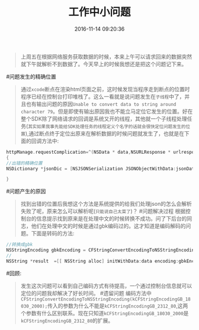 ﻿---
layout: draft
title: 工作中小问题
date: 2016-11-14 09:20:36
tags: 工作中的点滴
---
>上周五在根据网络服务获取数据的时候，本来上午可以请求回来的数据突然就下午就解析不到数据了。今天早上的时候我想还是把这个问题记下来。
<!--more-->
#问题发生的精确位置
>通过`xcode`断点在渲染html页面之前，这时候发现当程序走到断点的位置时程序已经在控制台打印堆栈了。这么一看就是说问题发生在`子线程`中了，并且也有输出问题的原因`Unable to convert data to string around character 79`。但是即使有输出原因我也不能立马定位它发生的位置。好在整个SDK除了网络请求的回调是系统又开的线程，其他就一个子线程处理任务(`其实如果我事先能给SDK处理任务的线程定义个名字的话就会很快定位问题发生的位置`),通过断点终于定位出原来在解析数据的时候问题就发生了，也就是在下面的回调方法中:
```Objective-C
httpManage.requestComplication=^(NSData * data,NSURLResponse * urlresponse,NSError * error)
{
//出错的精确位置
NSDictionary *jsonDic = [NSJSONSerialization JSONObjectWithData:jsonData options:NSJSONReadingMutableContainers error:&error2];

}
```
#问题产生的原因
>找到出错的位置后我想这个方法是系统提供的给我们处理json的怎么会解析失败了呢，原来怎么可以解析呢(`只能说自己太菜了`)？
#问题解决过程
根据控制台的信息提示找到原来是在处理中文的时候转换不成功。问了下后台的同志，他们在处理中文的时候是通过gbk编码过的。这才知道是编码解码的问题。下面是转码的方法:
```Objective-C
//转换成gbk
NSStringEncoding gbkEncoding = CFStringConvertEncodingToNSStringEncoding(kCFStringEncodingGB_18030_2000);
//
NSString *result  =[[ NSString alloc] initWithData:data encoding:gbkEncoding];
```
#回顾:
>发生这次问题可以看到自己编码方式有待提高，一个通过控制台信息就可以定位的问题我却解决了好长时间。
#遗留问题
>编码方法中`CFStringConvertEncodingToNSStringEncoding(kCFStringEncodingGB_18030_2000);`传入的参数为什么不能是`kCFStringEncodingGB_2312_80`,这两个参数有什么区别联系。现在只知道`kCFStringEncodingGB_18030_2000`是`kCFStringEncodingGB_2312_80`的扩展。
